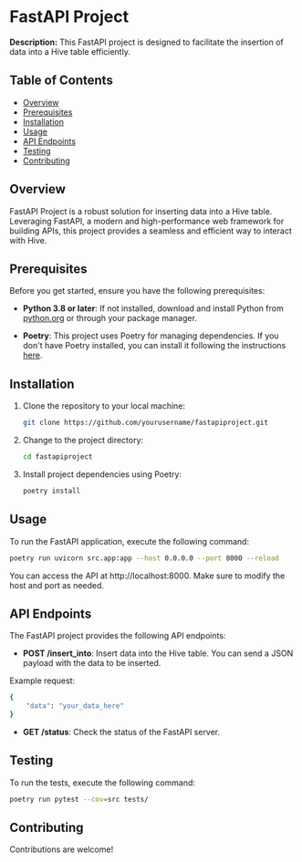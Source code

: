 # FastAPI Project

**Description:** This FastAPI project is designed to facilitate the insertion of data into a Hive table efficiently.

## Table of Contents

- [Overview](#overview)
- [Prerequisites](#prerequisites)
- [Installation](#installation)
- [Usage](#usage)
- [API Endpoints](#api-endpoints)
- [Testing](#testing)
- [Contributing](#contributing)

## Overview

FastAPI Project is a robust solution for inserting data into a Hive table. Leveraging FastAPI, a modern and high-performance web framework for building APIs, this project provides a seamless and efficient way to interact with Hive.

## Prerequisites

Before you get started, ensure you have the following prerequisites:

- **Python 3.8 or later**: If not installed, download and install Python from [python.org](https://www.python.org/downloads/) or through your package manager.

- **Poetry**: This project uses Poetry for managing dependencies. If you don't have Poetry installed, you can install it following the instructions [here](https://python-poetry.org/docs/).

## Installation

1. Clone the repository to your local machine:

   ```bash
   git clone https://github.com/yourusername/fastapiproject.git
   ```

2. Change to the project directory:

   ```bash
   cd fastapiproject
   ```

3. Install project dependencies using Poetry:

   ```bash
   poetry install
   ```

## Usage

To run the FastAPI application, execute the following command:

```bash
poetry run uvicorn src.app:app --host 0.0.0.0 --port 8000 --reload
```

You can access the API at http://localhost:8000. Make sure to modify the host and port as needed.

## API Endpoints

The FastAPI project provides the following API endpoints:

- **POST /insert_into**: Insert data into the Hive table. You can send a JSON payload with the data to be inserted.

Example request:

```bash
{
    "data": "your_data_here"
}
```

- **GET /status**: Check the status of the FastAPI server.

## Testing

To run the tests, execute the following command:

```bash
poetry run pytest --cov=src tests/
```

## Contributing

Contributions are welcome!

